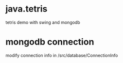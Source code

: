 # java.tetris
tetris demo with swing and mongodb
# mongodb connection
modify connection info in /src/database/ConnectionInfo


